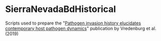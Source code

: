 # SierraNevadaBdHistorical
Scripts used to prepare the "[Pathogen invasion history elucidates contemporary host pathogen dynamics](https://journals.plos.org/plosone/article?id=10.1371%2Fjournal.pone.0219981)" publication by Vredenburg et al. (2019)

